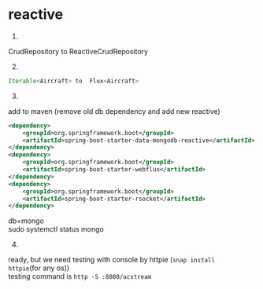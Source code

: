 # reactive

1.
CrudRepository to ReactiveCrudRepository

2.
```java
Iterable<Aircraft> to  Flux<Aircraft>
```

3.
add to maven (remove old db dependency and add new reactive)
```xml
<dependency>
    <groupId>org.springframework.boot</groupId>
    <artifactId>spring-boot-starter-data-mongodb-reactive</artifactId>
</dependency>
<dependency>
    <groupId>org.springframework.boot</groupId>
    <artifactId>spring-boot-starter-webflux</artifactId>
</dependency>
<dependency>
    <groupId>org.springframework.boot</groupId>
    <artifactId>spring-boot-starter-rsocket</artifactId>
</dependency>
```
db=mongo\
sudo systemctl status mongo

4.
ready, but we need testing with console by httpie (<code>snap install httpie</code>(for any os))\
testing command is <code>http -S :8080/acstream</code>
